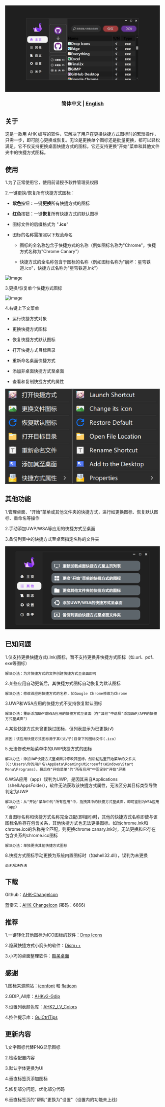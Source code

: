 ![image](https://github.com/iKineticate/AHK-ChangeIcon/blob/main/Introduction/homepage.png)

<h3 align="center"> 简体中文 | <a href='./README-en_US.md'>English</a></h3>

## 关于

这是一款用 AHK 编写的软件，它解决了用户在更换快捷方式图标时的繁琐操作，只需一步，即可随心更换或恢复。无论是更换单个图标还是批量更换，都可以轻松满足。它不仅支持更换桌面快捷方式的图标，它还支持更换"开始"菜单和其他文件夹中的快捷方式图标。

## 使用

1.为了正常使用它，使用前请授予软件管理员权限

2.一键更换/恢复所有快捷方式图标：
* **紫色**按钮：一键**更换**所有快捷方式的图标
* **红色**按钮：一键**恢复**所有快捷方式的默认图标
* 图标文件的后缀格式为 "**.ico**"
* 图标的名称需按照以下规范命名

    * 图标的全名称包含于快捷方式的名称（例如图标名称为"Chrome"，快捷方式名称为"Chrome Canary"）

    * 快捷方式的全名称包含于图标的名称（例如图标名称为"崩坏：星穹铁道.ico"，快捷方式名称为"星穹铁道.lnk"）

![image](https://github.com/iKineticate/AHK-ChangeIcon/blob/main/Introduction/change_and_restore.gif)

3.更换/恢复单个快捷方式图标

![image](https://github.com/iKineticate/AHK-ChangeIcon/blob/main/Introduction/change_one.gif)

4.右键上下文菜单

* 运行快捷方式对象

* 更换快捷方式图标

* 恢复快捷方式默认图标

* 打开快捷方式目标目录

* 重新命名桌面快捷方式

* 添加非桌面快捷方式至桌面

* 查看和复制快捷方式的属性

![image](https://github.com/iKineticate/AHK-ChangeIcon/blob/main/Introduction/menu.jpg)

## 其他功能

1.管理桌面、"开始"菜单或其他文件夹的快捷方式，进行如更换图标、恢复默认图标、重命名等操作

2.手动添加UWP/WSA等应用的快捷方式至桌面

3.备份列表中的快捷方式至桌面指定名称的文件夹

![image](https://github.com/iKineticate/AHK-ChangeIcon/blob/main/Introduction/other_zh.png)

## 已知问题

1.仅支持更换快捷方式(.lnk)图标，暂不支持更换非快捷方式图标（如.url、pdf、exe等图标）

    解决办法：为非快捷方式的文件创建快捷方式至桌面即可

2.某些应用自动更新后，其快捷方式图标自动恢复为默认图标

    解决办法：修改该应用快捷方式的名称，如Google Chrome修改为Chrome

3.UWP和WSA应用的快捷方式不支持恢复默认图标

    解决办法：重新添加UWP或WSA应用的快捷方式至桌面（在"其他"中选择"添加UWP/APP的快捷方式至桌面"）

4.某些快捷方式未曾更换过图标，但列表显示为已更换(√)

    原因：该应用快捷方式图标源于其(父/子)目录下的图标文件(.ico)

5.无法修改开始菜单中的UWP快捷方式的图标

    解决办法：添加UWP快捷方式至桌面并修改其图标，然后粘贴至开始菜单的文件夹(C:\Users\你的用户名\AppData\Roaming\Microsoft\Windows\Start Menu\Programs)，最后在"开始菜单"的"所有应用"中固定到"开始"屏幕

6.WSA应用（app）误判为UWP，是因其来自Applications（shell:AppsFolder），软件无法获取该快捷方式属性，无法区分其目标类型导致判定为UWP

    解决办法：从"开始"菜单中的"所有应用"中，拖拽其中的快捷方式至桌面，即可鉴别为WSA应用（app）

7.当图标名称和快捷方式名称完全匹配(即相同)时，其他的快捷方式名称即使与该图标名称存在包含关系，其他快捷方式也无法更换图标。如当chrome.lnk和chrome.ico的名称完全匹配，则更换chrome canary.lnk时，无法更换和它存在包含关系的chrome.ico图标

    解决办法：单独更换其他快捷方式图标

8.快捷方式图标手动更换为系统内置图标时（如shell32.dll），误判为未更换

    尚无解决办法

## 下载

Github：[AHK-ChangeIcon](https://github.com/iKineticate/AHK-ChangeIcon/releases)

蓝奏云：[AHK-ChangeIcon](https://wwu.lanzoul.com/b03rjy4ud) (密码：6666)


## 推荐

1.一键转化其他图标为ICO图标的软件：[Drop Icons](https://github.com/genesistoxical/drop-icons)

2.隐藏快捷方式小箭头的软件：[Dism++](https://github.com/Chuyu-Team/Dism-Multi-language)

3.小巧的桌面整理软件：[酷呆桌面](https://www.coodesker.com)

## 感谢

1.图标来源网站：[iconfont](https://www.iconfont.cn) 和 [flaticon](https://www.flaticon.com/)

2.GDIP_All库：[AHKv2-Gdip](https://github.com/buliasz/AHKv2-Gdip)

3.设置列表颜色库：[AHK2_LV_Colors](https://github.com/AHK-just-me/AHK2_LV_Colors)

4.控件提示库：[GuiCtrlTips](https://www.autohotkey.com/boards/viewtopic.php?f=83&t=116218)

## 更新内容

1.文字图标代替PNG显示图标

2.检索配置内容

3.默认字体更换为UI

4.垂直标签页添加图标

5.修复部分问题，优化部分代码

6.垂直标签页的"帮助"更换为"设置"（设置内的功能未上线）
